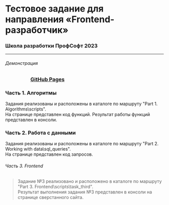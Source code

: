 # Тестовое задание для направления «Frontend-разработчик»  
### Школа разработки ПрофСофт 2023  
---
###### Демонстрация
<dl>
  <dd>
    <dl>
      <dd>
        <h3><a href="https://riorustik.github.io/profsoft-test-task/">GitHub Pages</a></h3>
      </dd>
    </dl>
  </dd>
</dl> 


### Часть 1. Алгоритмы  
Задания реализованы и расположены в каталоге по маршруту "Part 1. Algorithms\scripts\".  
На странице представлен код функций. Результат работы функций представлен в консоли.  

### Часть 2. Работа с данными  
Задания реализованы и расположены в каталоге по маршруту "Part 2. Working with data\sql_queries".  
На странице представлен код запросов.  
###### Часть 3. Frontend  
> Задание №3 реализовано и расположено в каталоге по маршруту "Part 3. Frontend\scripts\task_third".  
> Результат выполнения задания №3 представлен в консоли на  странице сверстанного сайта.

